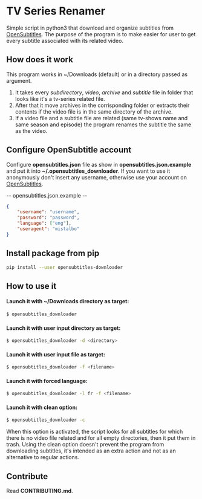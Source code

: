 # TV Series Renamer
Simple script in python3 that download and organize subtitles from [OpenSubtitles](http://www.opensubtitles.org).
The purpose of the program is to make easier for user to get every subtitle associated with its related video.

## How does it work
This program works in ~/Downloads (default) or in a directory passed as argument.

1. It takes every *subdirectory*, *video*, *archive* and *subtitle* file in folder that looks like it's a tv-series related file.
2. After that it move archives in the corrisponding folder or extracts their contents if the video file is in the same directory
of the archive.
3. If a video file and a subtitle file are related (same tv-shows name and same season and episode) the program renames the subtitle
the same as the video.

## Configure OpenSubtitle account
Configure **opensubtitles.json** file as show in **opensubtitles.json.example** and put it into **~/.opensubtitles_downloader**.
If you want to use it anonymously don't insert any username, otherwise use your account on [OpenSubtitles](http://www.opensubtitles.org).

-- opensubtitles.json.example --
```json
{
    "username": "username",
    "password": "password",
    "language": ["eng"],
    "useragent": "mistalbo"
}
```

## Install package from pip
```bash
pip install --user opensubtitles-downloader
```

## How to use it
#### Launch it with ~/Downloads directory as target:
```bash
$ opensubtitles_downloader
```

#### Launch it with user input directory as target:
```bash
$ opensubtitles_downloader -d <directory>
```

#### Launch it with user input file as target:
```bash
$ opensubtitles_downloader -f <filename>
```

#### Launch it with forced language:
```bash
$ opensubtitles_downloader -l fr -f <filename>
```

#### Launch it with clean option:
```bash
$ opensubtitles_downloader -c
```
When this option is activated, the script looks for all subtitles for which there is no video file related and for all empty directories,
then it put them in trash.
Using the clean option doesn't prevent the program from downloading subtitles, it's intended as an extra action and not as an alternative to regular actions.


## Contribute
Read **CONTRIBUTING.md**.
